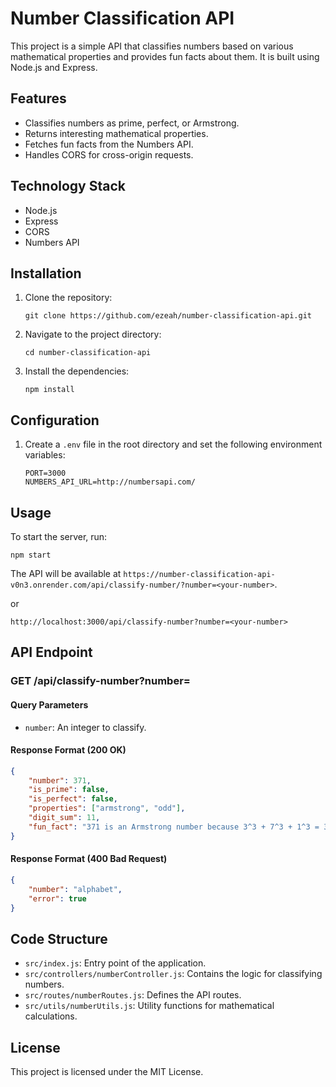 # Number Classification API

This project is a simple API that classifies numbers based on various mathematical properties and provides fun facts about them. It is built using Node.js and Express.

## Features

- Classifies numbers as prime, perfect, or Armstrong.
- Returns interesting mathematical properties.
- Fetches fun facts from the Numbers API.
- Handles CORS for cross-origin requests.

## Technology Stack

- Node.js
- Express
- CORS
- Numbers API

## Installation

1. Clone the repository:
   ```
   git clone https://github.com/ezeah/number-classification-api.git
   ```
2. Navigate to the project directory:
   ```
   cd number-classification-api
   ```
3. Install the dependencies:
   ```
   npm install
   ```

## Configuration

1. Create a `.env` file in the root directory and set the following environment variables:
   ```
   PORT=3000
   NUMBERS_API_URL=http://numbersapi.com/
   ```

## Usage

To start the server, run:
```
npm start
```

The API will be available at `https://number-classification-api-v0n3.onrender.com/api/classify-number/?number=<your-number>`.

or
```
http://localhost:3000/api/classify-number?number=<your-number>
```

## API Endpoint

### GET /api/classify-number?number=<number>

#### Query Parameters

- `number`: An integer to classify.

#### Response Format (200 OK)

```json
{
    "number": 371,
    "is_prime": false,
    "is_perfect": false,
    "properties": ["armstrong", "odd"],
    "digit_sum": 11,
    "fun_fact": "371 is an Armstrong number because 3^3 + 7^3 + 1^3 = 371"
}
```

#### Response Format (400 Bad Request)

```json
{
    "number": "alphabet",
    "error": true
}
```

## Code Structure

- `src/index.js`: Entry point of the application.
- `src/controllers/numberController.js`: Contains the logic for classifying numbers.
- `src/routes/numberRoutes.js`: Defines the API routes.
- `src/utils/numberUtils.js`: Utility functions for mathematical calculations.

## License

This project is licensed under the MIT License.
